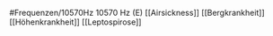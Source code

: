 #Frequenzen/10570Hz
10570 Hz (E)
[[Airsickness]]
[[Bergkrankheit]]
[[Höhenkrankheit]]
[[Leptospirose]]